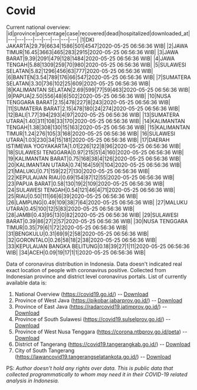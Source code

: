 # Covid
Current national overview:
|id|province|percentage|case|recovered|dead|hospitalized|downloaded_at|
|---|---|---|---|---|---|---|---|
|1|DKI JAKARTA|29.79|6634|1586|501|4547|2020-05-25 06:56:36 WIB|
|2|JAWA TIMUR|16.45|3663|465|283|2915|2020-05-25 06:56:36 WIB|
|3|JAWA BARAT|9.39|2091|479|128|1484|2020-05-25 06:56:36 WIB|
|4|JAWA TENGAH|5.88|1309|259|70|980|2020-05-25 06:56:36 WIB|
|5|SULAWESI SELATAN|5.82|1296|456|63|777|2020-05-25 06:56:36 WIB|
|6|BANTEN|3.54|789|176|66|547|2020-05-25 06:56:36 WIB|
|7|SUMATERA SELATAN|3.30|736|102|25|609|2020-05-25 06:56:36 WIB|
|8|KALIMANTAN SELATAN|2.69|599|77|59|463|2020-05-25 06:56:36 WIB|
|9|PAPUA|2.50|556|48|6|502|2020-05-25 06:56:36 WIB|
|10|NUSA TENGGARA BARAT|2.15|478|227|8|243|2020-05-25 06:56:36 WIB|
|11|SUMATERA BARAT|2.15|478|180|24|274|2020-05-25 06:56:36 WIB|
|12|BALI|1.77|394|293|4|97|2020-05-25 06:56:36 WIB|
|13|SUMATERA UTARA|1.40|311|108|33|170|2020-05-25 06:56:36 WIB|
|14|KALIMANTAN TENGAH|1.38|308|130|15|163|2020-05-25 06:56:36 WIB|
|15|KALIMANTAN TIMUR|1.24|276|105|3|168|2020-05-25 06:56:36 WIB|
|16|SULAWESI UTARA|1.03|230|34|15|181|2020-05-25 06:56:36 WIB|
|17|DAERAH ISTIMEWA YOGYAKARTA|1.01|226|122|8|96|2020-05-25 06:56:36 WIB|
|18|SULAWESI TENGGARA|0.97|215|51|4|160|2020-05-25 06:56:36 WIB|
|19|KALIMANTAN BARAT|0.75|168|38|4|126|2020-05-25 06:56:36 WIB|
|20|KALIMANTAN UTARA|0.74|164|59|1|104|2020-05-25 06:56:36 WIB|
|21|MALUKU|0.71|159|22|7|130|2020-05-25 06:56:36 WIB|
|22|KEPULAUAN RIAU|0.69|154|87|12|55|2020-05-25 06:56:36 WIB|
|23|PAPUA BARAT|0.58|130|19|2|109|2020-05-25 06:56:36 WIB|
|24|SULAWESI TENGAH|0.54|121|46|4|71|2020-05-25 06:56:36 WIB|
|25|RIAU|0.50|111|66|6|39|2020-05-25 06:56:36 WIB|
|26|LAMPUNG|0.49|109|38|7|64|2020-05-25 06:56:36 WIB|
|27|MALUKU UTARA|0.45|100|12|5|83|2020-05-25 06:56:36 WIB|
|28|JAMBI|0.43|95|13|0|82|2020-05-25 06:56:36 WIB|
|29|SULAWESI BARAT|0.39|86|27|2|57|2020-05-25 06:56:36 WIB|
|30|NUSA TENGGARA TIMUR|0.35|79|6|1|72|2020-05-25 06:56:36 WIB|
|31|BENGKULU|0.31|69|9|2|58|2020-05-25 06:56:36 WIB|
|32|GORONTALO|0.26|58|18|2|38|2020-05-25 06:56:36 WIB|
|33|KEPULAUAN BANGKA BELITUNG|0.18|39|27|1|11|2020-05-25 06:56:36 WIB|
|34|ACEH|0.09|19|17|1|1|2020-05-25 06:56:36 WIB|

Data of coronavirus distribution in Indonesia. Data doesn't indicated real exact location of people with coronavirus positive. Collected from Indonesian province and district level coronavirus portals. List of currently available data is:
1. National Overview (https://covid19.go.id/) -- [Download](https://www.dropbox.com/s/66ly270fw4y76fx/covid_nasional.csv?dl=0)
2. Province of West Java (https://pikobar.jabarprov.go.id/) -- [Download](https://www.dropbox.com/s/alg0zp60fylq6cn/covid_jabar.csv?dl=0)
3. Province of East Java (https://radarcovid19.jatimprov.go.id/) -- [Download](https://www.dropbox.com/sh/e7vtgcnl4ckbvr4/AADo9UMRDZvrhHn66qTHZOvNa?dl=0)
4. Province of South Sulawesi (https://covid19.sulselprov.go.id/) -- [Download](https://www.dropbox.com/s/z5ek23lwcztj7z7/covid_sulsel.csv?dl=0)
5. Province of West Nusa Tenggara (https://corona.ntbprov.go.id/peta) -- [Download](https://www.dropbox.com/s/4p2k93n42xx0c00/covid_ntb.csv?dl=0)
6. District of Tangerang (https://covid19.tangerangkab.go.id/) -- [Download](https://www.dropbox.com/sh/yxovyy6sy5bnz4p/AACZzVHinisKmz8oQWyQJ3nua?dl=0)
7. City of South Tangerang (https://lawancovid19.tangerangselatankota.go.id/) -- [Download](https://www.dropbox.com/s/zlvxo4ivswdzmle/covid_tangsel.csv?dl=0)

PS: *Author doesn't hold any rights over data. This is public data that collected programmatically to whom may need it in their COVID-19 related analysis in Indonesia.*
